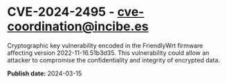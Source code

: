# CVE-2024-2495 - cve-coordination@incibe.es

Cryptographic key vulnerability encoded in the FriendlyWrt firmware affecting version 2022-11-16.51b3d35. This vulnerability could allow an attacker to compromise the confidentiality and integrity of encrypted data.

**Publish date:** 2024-03-15
